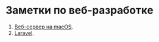 # Заметки по веб-разработке

1. [Веб-сервер на macOS](macOS-web-server#заметки-по-веб-серверу-на-macos).
2. [Laravel](Laravel/readme.md).